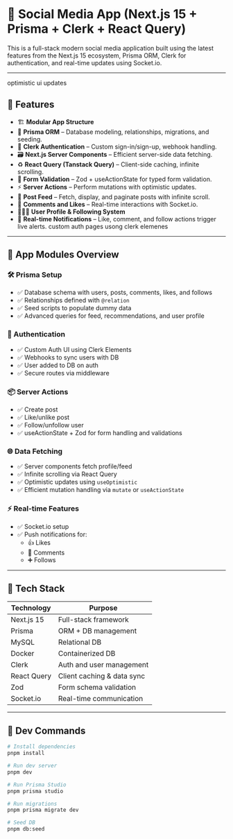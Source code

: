 # 📱 Social Media App (Next.js 15 + Prisma + Clerk + React Query)

This is a full-stack modern social media application built using the latest features from the Next.js 15 ecosystem, Prisma ORM, Clerk for authentication, and real-time updates using Socket.io.

---

optimistic ui updates 

## 🚀 Features

- 🏗️ **Modular App Structure**
- 🧠 **Prisma ORM** – Database modeling, relationships, migrations, and seeding.
- 🔐 **Clerk Authentication** – Custom sign-in/sign-up, webhook handling.
- 🗃️ **Next.js Server Components** – Efficient server-side data fetching.
- ♻️ **React Query (Tanstack Query)** – Client-side caching, infinite scrolling.
- 🧪 **Form Validation** – Zod + useActionState for typed form validation.
- ⚡ **Server Actions** – Perform mutations with optimistic updates.
- 💬 **Post Feed** – Fetch, display, and paginate posts with infinite scroll.
- 🧾 **Comments and Likes** – Real-time interactions with Socket.io.
- 🧑‍🤝‍🧑 **User Profile & Following System**
- 🔔 **Real-time Notifications** – Like, comment, and follow actions trigger live alerts.
custom auth pages usong clerk elemenes

---

## 🧱 App Modules Overview

### 🛠️ Prisma Setup
- ✅ Database schema with users, posts, comments, likes, and follows
- ✅ Relationships defined with `@relation`
- ✅ Seed scripts to populate dummy data
- ✅ Advanced queries for feed, recommendations, and user profile

### 🔐 Authentication
- ✅ Custom Auth UI using Clerk Elements
- ✅ Webhooks to sync users with DB
- ✅ User added to DB on auth
- ✅ Secure routes via middleware

### 📦 Server Actions
- ✅ Create post
- ✅ Like/unlike post
- ✅ Follow/unfollow user
- ✅ useActionState + Zod for form handling and validations

### 🌐 Data Fetching
- ✅ Server components fetch profile/feed
- ✅ Infinite scrolling via React Query
- ✅ Optimistic updates using `useOptimistic`
- ✅ Efficient mutation handling via `mutate` or `useActionState`

### ⚡ Real-time Features
- ✅ Socket.io setup
- ✅ Push notifications for:
  - 👍 Likes
  - 💬 Comments
  - ➕ Follows

---

## 🧪 Tech Stack

| Technology | Purpose |
|------------|---------|
| Next.js 15 | Full-stack framework |
| Prisma     | ORM + DB management |
| MySQL      | Relational DB |
| Docker     | Containerized DB |
| Clerk      | Auth and user management |
| React Query| Client caching & data sync |
| Zod        | Form schema validation |
| Socket.io  | Real-time communication |

---

## 🧰 Dev Commands

```bash
# Install dependencies
pnpm install

# Run dev server
pnpm dev

# Run Prisma Studio
pnpm prisma studio

# Run migrations
pnpm prisma migrate dev

# Seed DB
pnpm db:seed
